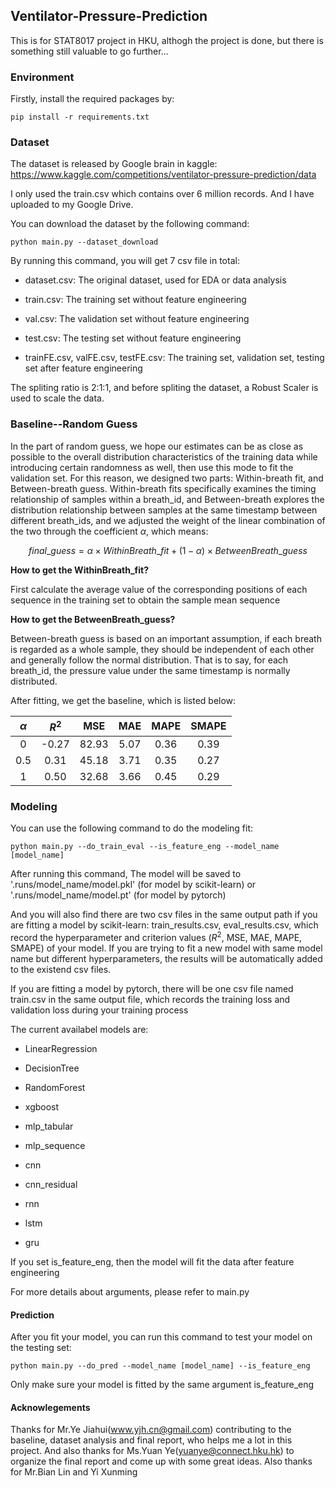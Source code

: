 ## Ventilator-Pressure-Prediction

This is for STAT8017 project in HKU, althogh the project is done, but there is something still valuable to go further...

### Environment

Firstly, install the required packages by:

```
pip install -r requirements.txt
```

### Dataset

The dataset is released by Google brain in kaggle: https://www.kaggle.com/competitions/ventilator-pressure-prediction/data

I only used the train.csv which contains over 6 million records. And I have uploaded to my Google Drive.

You can download the dataset by the following command:

```
python main.py --dataset_download
```
By running this command, you will get 7 csv file in total:

* dataset.csv: The original dataset, used for EDA or data analysis

* train.csv: The training set without feature engineering 

* val.csv: The validation set without feature engineering

* test.csv: The testing set without feature engineering

* trainFE.csv, valFE.csv, testFE.csv: The training set, validation set, testing set after feature engineering

The spliting ratio is 2:1:1, and before spliting the dataset, a Robust Scaler is used to scale the data.

### Baseline--Random Guess

In the part of random guess, we hope our estimates can be as close as possible to the overall distribution characteristics of the training data while introducing certain randomness as well, then use this mode to fit the validation set. For this reason, we designed two parts: Within-breath fit, and Between-breath guess. Within-breath fits specifically examines the timing relationship of samples within a breath\_id, and Between-breath explores the distribution relationship between samples at the same timestamp between different breath\_ids, and we adjusted the weight of the linear combination of the two through the coefficient $\alpha$, which means:

$$
final\_guess = \alpha \times WithinBreath\_{fit} + (1-\alpha) \times BetweenBreath\_guess
$$

**How to get the WithinBreath\_fit?**

First calculate the average value of the corresponding positions of each sequence in the training set to obtain the sample mean sequence

**How to get the BetweenBreath\_guess?**

Between-breath guess is based on an important assumption, if each breath is regarded as a whole sample, they should be independent of each other and generally follow the normal distribution. That is to say, for each breath\_id, the pressure value under the same timestamp is normally distributed.

After fitting, we get the baseline, which is listed below:

|$\alpha$|$R^2$|MSE|MAE|MAPE|SMAPE|
|:---:|:---:|:---:|:---:|:---:|:---:|
|0|-0.27|82.93|5.07|0.36|0.39| 
|0.5|0.31|45.18|3.71|0.35|0.27| 
|1|0.50|32.68|3.66|0.45|0.29| 
  
### Modeling

You can use the following command to do the modeling fit:

```
python main.py --do_train_eval --is_feature_eng --model_name [model_name] 
```
After running this command, The model will be saved to '.runs/model_name/model.pkl' (for model by scikit-learn) or '.runs/model_name/model.pt' (for model by pytorch)

And you will also find there are two csv files in the same output path if you are fitting a model by scikit-learn: train_results.csv, eval_results.csv, which record the hyperparameter and criterion values ($R^2$, MSE, MAE, MAPE, SMAPE) of your model. If you are trying to fit a new model with same model name but different hyperparameters, the results will be automatically added to the existend csv files.

If you are fitting a model by pytorch, there will be one csv file named train.csv in the same output file, which records the training loss and validation loss during your training process

The current availabel models are:

* LinearRegression

* DecisionTree

* RandomForest

* xgboost

* mlp_tabular

* mlp_sequence

* cnn

* cnn_residual

* rnn

* lstm

* gru

If you set is_feature_eng, then the model will fit the data after feature engineering

For more details about arguments, please refer to main.py

#### Prediction

After you fit your model, you can run this command to test your model on the testing set:

```
python main.py --do_pred --model_name [model_name] --is_feature_eng
```

Only make sure your model is fitted by the same argument is_feature_eng

#### Acknowlegements

Thanks for Mr.Ye Jiahui(www.yjh.cn@gmail.com) contributing to the baseline, dataset analysis and final report, who helps me a lot in this project. And also thanks for Ms.Yuan Ye(yuanye@connect.hku.hk) to organize the final report and come up with some great ideas. Also thanks for Mr.Bian Lin and Yi Xunming
